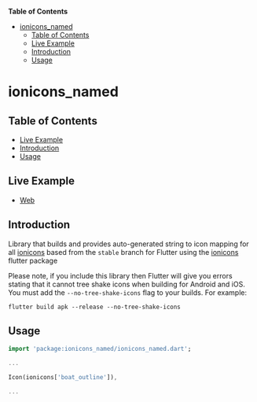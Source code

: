 <!-- START doctoc generated TOC please keep comment here to allow auto update -->
<!-- DON'T EDIT THIS SECTION, INSTEAD RE-RUN doctoc TO UPDATE -->
**Table of Contents**

- [ionicons_named](#ionicons_named)
  - [Table of Contents](#table-of-contents)
  - [Live Example](#live-example)
  - [Introduction](#introduction)
  - [Usage](#usage)

<!-- END doctoc generated TOC please keep comment here to allow auto update -->

# ionicons_named

## Table of Contents

* [Live Example](#live-example)
* [Introduction](#introduction)
* [Usage](#usage)


## Live Example

* [Web](https://peiffer-innovations.github.io/ionicons_named/web/index.html#/)


## Introduction

Library that builds and provides auto-generated string to icon mapping for all [ionicons](https://ionic.io/ionicons) based from the `stable` branch for Flutter using the [ionicons](https://pub.dev/packages/ionicons) flutter package

Please note, if you include this library then Flutter will give you errors stating that it cannot tree shake icons when building for Android and iOS.  You must add the `--no-tree-shake-icons` flag to your builds.  For example:

```
flutter build apk --release --no-tree-shake-icons
```


## Usage

```dart
import 'package:ionicons_named/ionicons_named.dart';

...

Icon(ionicons['boat_outline']),

...

```